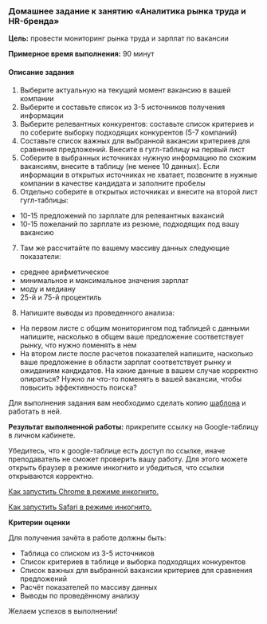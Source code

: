 ### **Домашнее задание к занятию  «Аналитика рынка труда и HR-бренда»**

**Цель:** провести мониторинг рынка труда и зарплат по вакансии

**Примерное время выполнения:** 90 минут

#### **Описание задания**

1. Выберите актуальную на текущий момент вакансию в вашей компании
2. Выберите и составьте список из 3-5 источников получения информации
3. Выберите релевантных конкурентов: составьте список критериев и по соберите выборку подходящих конкурентов (5-7 компаний)
4. Составьте список важных для выбранной вакансии критериев для сравнения предложений. Внесите в гугл-таблицу на первый лист
5. Соберите в выбранных источниках нужную информацию по схожим вакансиям, внесите в таблицу (не менее 10 данных). Если информации в открытых источниках не хватает, позвоните в нужные компании в качестве кандидата и заполните пробелы
6. Отдельно соберите в открытых источниках и внесите на второй лист гугл-таблицы:
* 10-15 предложений по зарплате для релевантных вакансий
* 10-15 пожеланий по зарплате из резюме, подходящих под вашу вакансию
7. Там же рассчитайте по вашему массиву данных следующие показатели:
* среднее арифметическое
* минимальное и максимальное значения зарплат 
* моду и медиану 
* 25-й и 75-й процентиль 
8. Напишите выводы из проведенного анализа:
* На первом листе с общим мониторингом под таблицей с данными напишите, насколько в общем ваше предложение соответствует рынку, что нужно поменять в нем
* На втором листе после расчетов показателей напишите, насколько ваше предложение в области зарплат соответствует рынку и ожиданиям кандидатов. На какие данные в вашем случае корректно опираться? Нужно ли что-то поменять в вашей вакансии, чтобы повысить эффективность поиска?

Для выполнения задания вам необходимо сделать копию [шаблона](https://docs.google.com/spreadsheets/d/13uMq8qXLjfN3BYs1wdntqqGB9-CszQ82cEQK1WjTEUI/copy) и работать в ней. 

**Результат выполненной работы:** прикрепите cсылку на Google-таблицу в личном кабинете.

Убедитесь, что к google-таблице есть доступ по ссылке, иначе преподаватель не сможет проверить вашу работу. Для этого можете открыть браузер в режиме инкогнито и убедиться, что ссылки открываются корректно.

[Как запустить Chrome в режиме инкогнито.](https://support.google.com/chrome/answer/95464?co=GENIE.Platform%3DDesktop&hl=ru)

[Как запустить Safari в режиме инкогнито.](https://support.apple.com/ru-ru/guide/safari/ibrw1069/mac)

**Критерии оценки**

Для получения зачёта в работе должны быть:
* Таблица со списком из 3-5 источников
* Список критериев в таблице и выборка подходящих конкурентов
* Список важных для выбранной вакансии критериев для сравнения предложений 
* Расчёт показателей по массиву данных 
* Выводы по проведённому анализу

Желаем успехов в выполнении!
